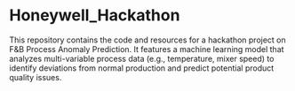 # Honeywell_Hackathon
This repository contains the code and resources for a hackathon project on F&amp;B Process Anomaly Prediction. It features a machine learning model that analyzes multi-variable process data (e.g., temperature, mixer speed) to identify deviations from normal production and predict potential product quality issues.
